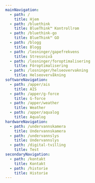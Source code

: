 ```yaml
---
mainNavigation:
  - path: /
    title: Hjem
  - path: /bluethink
    title: BlueThink™ Kontrollrom
  - path: /bluethink-go
    title: BlueThink™ GO
  - path: /blogg
    title: Blogg
  - path: /losninger/gapefrekvens
    title: Stressnivå
  - path: /losninger/foroptimalisering
    title: Fôroptimalisering
  - path: /losninger/helseovervakning
    title: Helseovervåkning
softwareNavigation:
  - path: /apper/ais
    title: AIS
  - path: /apper/g-force
    title: G-force
  - path: /apper/weather
    title: Weather
  - path: /apper/aqualog
    title: Aqualog
hardwareNavigation:
  - path: /undervannskamera
    title: Undervannskamera
  - path: /undervannslys
    title: Undervannslys
  - path: /digital-tvilling
    title: Test
secondaryNavigation:
  - path: /kontakt
    title: Kontakt
  - path: /historie
    title: Historie
---
```


